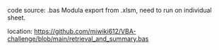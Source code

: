 code source: .bas Modula export from .xlsm, need to run on individual sheet.

location: https://github.com/miwiki612/VBA-challenge/blob/main/retrieval_and_summary.bas
